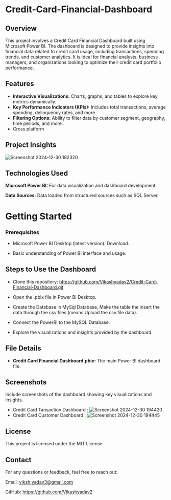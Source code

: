 
# Credit-Card-Financial-Dashboard

## Overview

This project involves a Credit Card Financial Dashboard built using Microsoft Power BI. The dashboard is designed to provide insights into financial data related to credit card usage, including transactions, spending trends, and customer analytics. It is ideal for financial analysts, business managers, and organizations looking to optimize their credit card portfolio performance.


## Features

- **Interactive Visualizations:** Charts, graphs, and tables to explore key metrics dynamically.
- **Key Performance Indicators (KPIs):** Includes total transactions, average spending, delinquency rates, and more.
- **Filtering Options:** Ability to filter data by customer segment, geography, time periods, and more.
- Cross platform

## Project Insights 
![Screenshot 2024-12-30 182320](https://github.com/user-attachments/assets/3088c862-337a-4d9f-a46d-850f88d17e33)
## Technologies Used


**Microsoft Power BI:** For data visualization and dashboard development.

**Data Sources:** Data loaded from structured sources such as SQL Server.

# Getting Started

### Prerequisites

- Microsoft Power BI Desktop (latest version). Download.

- Basic understanding of Power BI interface and usage.

## Steps to Use the Dashboard

- Clone this repository:
  https://github.com/Vikashyadav2/Credit-Card-Financial-Dashboard.git

- Open the .pbix file in Power BI Desktop.
- Create the Database in MySql Database, Make the table the insert the data through the csv.files (means Upload the csv.file data).
- Connect the PowerBI to the MySQL Database.
- Explore the visualizations and insights provided by the dashboard.

## File Details 
- **Credit Card Financial Dashboard.pbix:** The main Power BI dashboard file.

## Screenshots

Include screenshots of the dashboard showing key visualizations and insights.
- Credit Card Tansaction Dashboard :
![Screenshot 2024-12-30 194420](https://github.com/user-attachments/assets/1bffbc53-6762-4770-891f-35255d6dae76)
- Credit Card Customer Dashboard :
![Screenshot 2024-12-30 194445](https://github.com/user-attachments/assets/2a217ef9-8b40-4762-b769-82ef134609e4)



## License
This project is licensed under the MIT License.

## Contact

For any questions or feedback, feel free to reach out:

Email: viksh.yadav3@gmail.com

GitHub: https://github.com/Vikashyadav2
